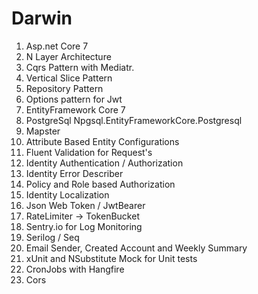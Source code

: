 # Darwin

1. Asp.net Core 7
2. N Layer Architecture
3. Cqrs Pattern with Mediatr.
4. Vertical Slice Pattern
5. Repository Pattern
6. Options pattern for Jwt
7. EntityFramework Core 7
8. PostgreSql Npgsql.EntityFrameworkCore.Postgresql
9. Mapster
10. Attribute Based Entity Configurations
11. Fluent Validation for Request's
12. Identity Authentication / Authorization
13. Identity Error Describer
14. Policy and Role based Authorization
15. Identity Localization
16. Json Web Token / JwtBearer
17. RateLimiter -> TokenBucket
18. Sentry.io for Log Monitoring
19. Serilog / Seq
20. Email Sender, Created Account and Weekly Summary
21. xUnit and NSubstitute Mock for Unit tests 
22. CronJobs with Hangfire
23. Cors
